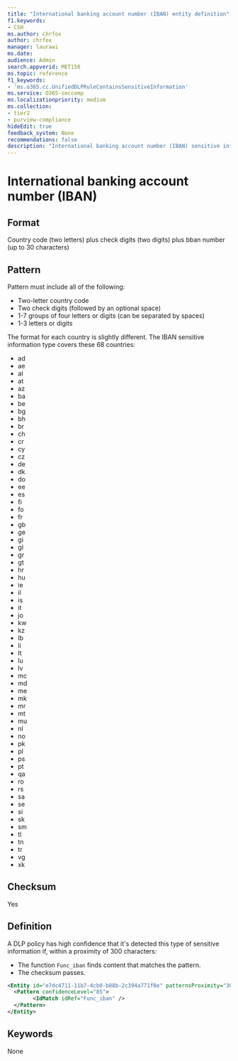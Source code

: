 ```yaml
---
title: "International banking account number (IBAN) entity definition"
f1.keywords:
- CSH
ms.author: chrfox
author: chrfox
manager: laurawi
ms.date:
audience: Admin
search.appverid: MET150
ms.topic: reference
f1_keywords:
- 'ms.o365.cc.UnifiedDLPRuleContainsSensitiveInformation'
ms.service: O365-seccomp
ms.localizationpriority: medium
ms.collection:
- tier2
- purview-compliance
hideEdit: true
feedback_system: None
recommendations: false
description: "International banking account number (IBAN) sensitive information type entity definition."
---
```


# International banking account number (IBAN)

## Format

Country code (two letters) plus check digits (two digits) plus bban number (up to 30 characters)

## Pattern

Pattern must include all of the following:

- Two-letter country code
- Two check digits (followed by an optional space)
- 1-7 groups of four letters or digits (can be separated by spaces)
- 1-3 letters or digits

The format for each country is slightly different. The IBAN sensitive information type covers these 68 countries:

- ad
- ae
- al
- at
- az
- ba
- be
- bg
- bh
- br
- ch
- cr
- cy
- cz
- de
- dk
- do
- ee
- es
- fi
- fo
- fr
- gb
- ge
- gi
- gl
- gr
- gt
- hr
- hu
- ie
- il
- is
- it
- jo
- kw
- kz
- lb
- li
- lt
- lu
- lv
- mc
- md
- me
- mk
- mr
- mt
- mu
- nl
- no
- pk
- pl
- ps
- pt
- qa
- ro
- rs
- sa
- se
- si
- sk
- sm
- tl
- tn
- tr
- vg
- xk


## Checksum

Yes

## Definition

A DLP policy has high confidence that it's detected this type of sensitive information if, within a proximity of 300 characters:

- The function `Func_iban` finds content that matches the pattern.
- The checksum passes.

```xml
<Entity id="e7dc4711-11b7-4cb0-b88b-2c394a771f0e" patternsProximity="300" recommendedConfidence="85">
  <Pattern confidenceLevel="85">
        <IdMatch idRef="Func_iban" />
  </Pattern>
</Entity>
```

## Keywords

None
